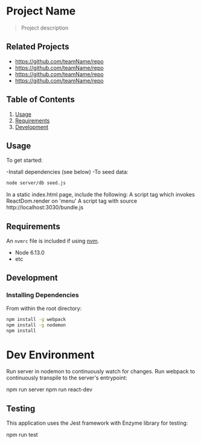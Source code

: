 # Project Name

> Project description

## Related Projects

  - https://github.com/teamName/repo
  - https://github.com/teamName/repo
  - https://github.com/teamName/repo
  - https://github.com/teamName/repo

## Table of Contents

1. [Usage](#Usage)
1. [Requirements](#requirements)
1. [Development](#development)

## Usage

To get started:

-Install dependencies (see below)
-To seed data: 

```sh 
node server/db seed.js
```

In a static index.html page, include the following:
A script tag which invokes ReactDom.render on 'menu'
A script tag with source http://localhost:3030/bundle.js

## Requirements

An `nvmrc` file is included if using [nvm](https://github.com/creationix/nvm).

- Node 6.13.0
- etc

## Development

### Installing Dependencies

From within the root directory:

```sh
npm install -g webpack
npm install -g nodemon
npm install
```
# Dev Environment 

Run server in nodemon to continuously watch for changes. Run webpack to continuously transpile to the server's entrypoint:

npm run server
npm run react-dev

## Testing
This application uses the Jest framework with Enzyme library for testing:

npm run test


